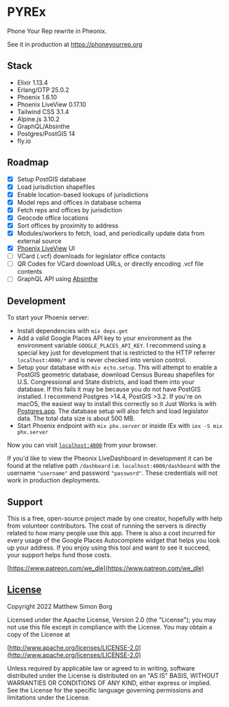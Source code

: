 # PYREx
Phone Your Rep rewrite in Pheonix.

See it in production at https://phoneyourrep.org

## Stack

* Elixir 1.13.4
* Erlang/OTP 25.0.2
* Phoenix 1.6.10
* Phoenix LiveView 0.17.10
* Tailwind CSS 3.1.4
* Alpine.js 3.10.2
* GraphQL/Absinthe
* Postgres/PostGIS 14
* fly.io

## Roadmap

- [x] Setup PostGIS database
- [x] Load jurisdiction shapefiles
- [x] Enable location-based lookups of jurisdictions
- [x] Model reps and offices in database schema
- [x] Fetch reps and offices by jurisdiction
- [x] Geocode office locations
- [x] Sort offices by proximity to address
- [x] Modules/workers to fetch, load, and periodically update data from external source
- [x] [Phoenix LiveView](https://github.com/phoenixframework/phoenix_live_view) UI
- [ ] VCard (.vcf) downloads for legislator office contacts
- [ ] QR Codes for VCard download URLs, or directly encoding .vcf file contents
- [ ] GraphQL API using [Absinthe](https://github.com/absinthe-graphql/absinthe)

## Development

To start your Phoenix server:

  * Install dependencies with `mix deps.get`
  * Add a valid Google Places API key to your environment as the environment variable `GOOGLE_PLACES_API_KEY`. I recommend using a special key just for development that is restricted to the HTTP referrer `localhost:4000/*` and is never checked into version control.
  * Setup your database with `mix ecto.setup`. This will attempt to enable a PostGIS geometric database, download Census Bureau shapefiles for U.S. Congressional and State districts, and load them into your database. If this fails it may be because you do not have PostGIS installed. I recommend Postgres >14.4, PostGIS >3.2. If you're on macOS, the easiest way to install this correctly so it Just Works is with [Postgres.app](https://postgresapp.com/). The database setup will also fetch and load legislator data. The total data size is about 500 MB.
  * Start Phoenix endpoint with `mix phx.server` or inside IEx with `iex -S mix phx.server`

Now you can visit [`localhost:4000`](http://localhost:4000) from your browser.

If you'd like to view the Pheonix LiveDashboard in development it can be found at the relative path `/dashboard` i.e. `localhost:4000/dashboard` with the username `"username"` and password `"password"`. These credentials will not work in production deployments.

## Support

This is a free, open-source project made by one creator, hopefully with help from volunteer contributors. The cost of running the servers is directly related to how many people use this app. There is also a cost incurred for every usage of the Google Places Autocomplete widget that helps you look up your address. If you enjoy using this tool and want to see it succeed, your support helps fund those costs.

[https://www.patreon.com/we_dle](https://www.patreon.com/we_dle)

## [License](LICENSE)

Copyright 2022 Matthew Simon Borg

Licensed under the Apache License, Version 2.0 (the "License");
you may not use this file except in compliance with the License.
You may obtain a copy of the License at

[http://www.apache.org/licenses/LICENSE-2.0](http://www.apache.org/licenses/LICENSE-2.0)

Unless required by applicable law or agreed to in writing, software
distributed under the License is distributed on an "AS IS" BASIS,
WITHOUT WARRANTIES OR CONDITIONS OF ANY KIND, either express or implied.
See the License for the specific language governing permissions and
limitations under the License.